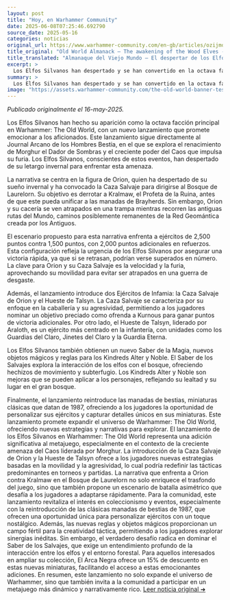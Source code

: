 ```yaml
---
layout: post
title: "Hoy, en Warhammer Community"
date: 2025-06-08T07:25:46.692790
source_date: 2025-05-16
categories: noticias
original_url: https://www.warhammer-community.com/en-gb/articles/ozijmoha/old-world-almanack-the-awakening-of-the-wood-elves/
title_original: "Old World Almanack – The awakening of the Wood Elves - Warhammer Community"
title_translated: "Almanaque del Viejo Mundo – El despertar de los Elfos Silvanos - Comunidad Warhammer"
excerpt: >
  Los Elfos Silvanos han despertado y se han convertido en la octava facción central en llegar a Warhammer: El Viejo Mundo. Con la amenaza de los Hombres Bestia al acecho, los espíritus del bosque han sido convocados para enfrentar esta nueva amenaza. Orion, el Rey del Bosque, lidera la Cacería Salvaje hacia el Bosque de Laurelorn para detener a Kralmaw, el Profeta de la Ruina. Este emocionante escenario promete batallas épicas mientras los Elfos Silvanos luchan por asegurar una victoria rápida antes de ser superados en número. ¡No te pierdas cómo se desarrolla esta historia llena de acción y estrategia en el mundo de Warhammer!
summary: >
  Los Elfos Silvanos han despertado y se han convertido en la octava facción central en llegar a Warhammer: El Viejo Mundo. Con la amenaza de los Hombres Bestia al acecho, los espíritus del bosque han sido convocados para enfrentar esta nueva amenaza. Orion, el Rey del Bosque, lidera la Cacería Salvaje hacia el Bosque de Laurelorn para detener a Kralmaw, el Profeta de la Ruina. Este emocionante escenario promete batallas épicas mientras los Elfos Silvanos luchan por asegurar una victoria rápida antes de ser superados en número. ¡No te pierdas cómo se desarrolla esta historia llena de acción y estrategia en el mundo de Warhammer!
image: "https://assets.warhammer-community.com/the-old-world-banner-test.jpg"
---
```


*Publicado originalmente el 16-may-2025.*

Los Elfos Silvanos han hecho su aparición como la octava facción principal en Warhammer: The Old World, con un nuevo lanzamiento que promete emocionar a los aficionados. Este lanzamiento sigue directamente al Journal Arcano de los Hombres Bestia, en el que se explora el renacimiento de Morghur el Dador de Sombras y el creciente poder del Caos que impulsa su furia. Los Elfos Silvanos, conscientes de estos eventos, han despertado de su letargo invernal para enfrentar esta amenaza.

La narrativa se centra en la figura de Orion, quien ha despertado de su sueño invernal y ha convocado la Caza Salvaje para dirigirse al Bosque de Laurelorn. Su objetivo es derrotar a Kralmaw, el Profeta de la Ruina, antes de que este pueda unificar a las manadas de Brayherds. Sin embargo, Orion y su cacería se ven atrapados en una trampa mientras recorren las antiguas rutas del Mundo, caminos posiblemente remanentes de la Red Geomántica creada por los Antiguos.

El escenario propuesto para esta narrativa enfrenta a ejércitos de 2,500 puntos contra 1,500 puntos, con 2,000 puntos adicionales en refuerzos. Esta configuración refleja la urgencia de los Elfos Silvanos por asegurar una victoria rápida, ya que si se retrasan, podrían verse superados en número. La clave para Orion y su Caza Salvaje es la velocidad y la furia, aprovechando su movilidad para evitar ser atrapados en una guerra de desgaste.

Además, el lanzamiento introduce dos Ejércitos de Infamia: la Caza Salvaje de Orion y el Hueste de Talsyn. La Caza Salvaje se caracteriza por su enfoque en la caballería y su agresividad, permitiendo a los jugadores nominar un objetivo preciado como ofrenda a Kurnous para ganar puntos de victoria adicionales. Por otro lado, el Hueste de Talsyn, liderado por Araloth, es un ejército más centrado en la infantería, con unidades como los Guardias del Claro, Jinetes del Claro y la Guardia Eterna.

Los Elfos Silvanos también obtienen un nuevo Saber de la Magia, nuevos objetos mágicos y reglas para los Kindreds Alter y Noble. El Saber de los Salvajes explora la interacción de los elfos con el bosque, ofreciendo hechizos de movimiento y subterfugio. Los Kindreds Alter y Noble son mejoras que se pueden aplicar a los personajes, reflejando su lealtad y su lugar en el gran bosque.

Finalmente, el lanzamiento reintroduce las manadas de bestias, miniaturas clásicas que datan de 1987, ofreciendo a los jugadores la oportunidad de personalizar sus ejércitos y capturar detalles únicos en sus miniaturas. Este lanzamiento promete expandir el universo de Warhammer: The Old World, ofreciendo nuevas estrategias y narrativas para explorar.
El lanzamiento de los Elfos Silvanos en Warhammer: The Old World representa una adición significativa al metajuego, especialmente en el contexto de la creciente amenaza del Caos liderada por Morghur. La introducción de la Caza Salvaje de Orion y la Hueste de Talsyn ofrece a los jugadores nuevas estrategias basadas en la movilidad y la agresividad, lo cual podría redefinir las tácticas predominantes en torneos y partidas. La narrativa que enfrenta a Orion contra Kralmaw en el Bosque de Laurelorn no solo enriquece el trasfondo del juego, sino que también propone un escenario de batalla asimétrico que desafía a los jugadores a adaptarse rápidamente. Para la comunidad, este lanzamiento revitaliza el interés en coleccionismo y eventos, especialmente con la reintroducción de las clásicas manadas de bestias de 1987, que ofrecen una oportunidad única para personalizar ejércitos con un toque nostálgico. Además, las nuevas reglas y objetos mágicos proporcionan un campo fértil para la creatividad táctica, permitiendo a los jugadores explorar sinergias inéditas. Sin embargo, el verdadero desafío radica en dominar el Saber de los Salvajes, que exige un entendimiento profundo de la interacción entre los elfos y el entorno forestal. Para aquellos interesados en ampliar su colección, El Arca Negra ofrece un 15% de descuento en estas nuevas miniaturas, facilitando el acceso a estas emocionantes adiciones. En resumen, este lanzamiento no solo expande el universo de Warhammer, sino que también invita a la comunidad a participar en un metajuego más dinámico y narrativamente rico.
[Leer noticia original ➜](https://www.warhammer-community.com/en-gb/articles/ozijmoha/old-world-almanack-the-awakening-of-the-wood-elves/)
